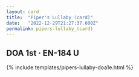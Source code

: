 ```yaml
---
layout: card
title:  "Piper's Lullaby (card)"
date:   "2022-12-29T21:27:37.600Z"
permalink: pipers-lullaby_(card)
---
```


## DOA 1st &middot; EN-184 U

{% include templates/pipers-lullaby-doa1e.html %}
